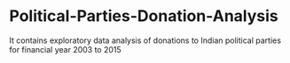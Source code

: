 # Political-Parties-Donation-Analysis
It contains exploratory data analysis of donations to Indian political parties for financial year 2003 to 2015
